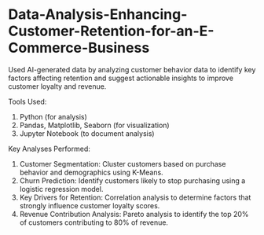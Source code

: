 # Data-Analysis-Enhancing-Customer-Retention-for-an-E-Commerce-Business
Used AI-generated data by analyzing customer behavior data to identify key factors affecting retention and suggest actionable insights to improve customer loyalty and revenue.

Tools Used:
1. Python (for analysis)
2. Pandas, Matplotlib, Seaborn (for visualization)
3. Jupyter Notebook (to document analysis)

Key Analyses Performed:
1. Customer Segmentation: Cluster customers based on purchase behavior and demographics using K-Means.
2. Churn Prediction: Identify customers likely to stop purchasing using a logistic regression model.
3. Key Drivers for Retention: Correlation analysis to determine factors that strongly influence customer loyalty scores.
4. Revenue Contribution Analysis: Pareto analysis to identify the top 20% of customers contributing to 80% of revenue.
